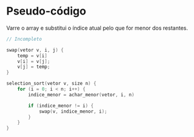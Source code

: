 # Pseudo-código

Varre o array e substitui o índice atual pelo que for menor dos restantes.

```c
// Incompleto

swap(vetor v, i, j) {
    temp = v[i]
    v[i] = v[j];
    v[j] = temp;
}

selection_sort(vetor v, size n) {
    for (i = 0; i < n; i++) {
        indice_menor = achar_menor(vetor, i, n)

        if (indice_menor != i) {
            swap(v, indice_menor, i);
        }
    }
}
```
